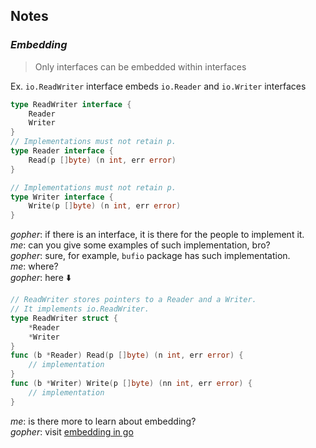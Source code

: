 ## Notes

### *Embedding*
> Only interfaces can be embedded within interfaces

Ex. `io.ReadWriter` interface embeds `io.Reader` and `io.Writer` interfaces
```go
type ReadWriter interface {
	Reader
	Writer
}
// Implementations must not retain p.
type Reader interface {
	Read(p []byte) (n int, err error)
}

// Implementations must not retain p.
type Writer interface {
	Write(p []byte) (n int, err error)
}
```
*gopher*: if there is an interface, it is there for the people to implement it.  
*me*: can you give some examples of such implementation, bro?  
*gopher*: sure, for example, `bufio` package has such implementation.  
*me*: where?  
*gopher*: here ⬇️  
```go
// ReadWriter stores pointers to a Reader and a Writer.
// It implements io.ReadWriter.
type ReadWriter struct {
	*Reader
	*Writer
}
func (b *Reader) Read(p []byte) (n int, err error) {
    // implementation
}
func (b *Writer) Write(p []byte) (nn int, err error) {
    // implementation
}
```
*me*: is there more to learn about embedding?  
*gopher*: visit [embedding in go](https://octo.vmware.com/golang-embedding/)


